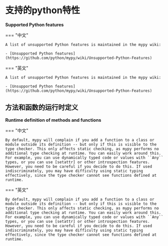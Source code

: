 # 支持的python特性

**Supported Python features**

=== "中文"

    A list of unsupported Python features is maintained in the mypy wiki:

    - [Unsupported Python features](https://github.com/python/mypy/wiki/Unsupported-Python-Features)

=== "英文"

    A list of unsupported Python features is maintained in the mypy wiki:

    - [Unsupported Python features](https://github.com/python/mypy/wiki/Unsupported-Python-Features)

## 方法和函数的运行时定义


**Runtime definition of methods and functions**

=== "中文"

    By default, mypy will complain if you add a function to a class or module outside its definition -- but only if this is visible to the type checker. This only affects static checking, as mypy performs no additional type checking at runtime. You can easily work around this. For example, you can use dynamically typed code or values with ``Any`` types, or you can use [setattr] or other introspection features. However, you need to be careful if you decide to do this. If used indiscriminately, you may have difficulty using static typing effectively, since the type checker cannot see functions defined at runtime.

=== "英文"

    By default, mypy will complain if you add a function to a class or module outside its definition -- but only if this is visible to the type checker. This only affects static checking, as mypy performs no additional type checking at runtime. You can easily work around this. For example, you can use dynamically typed code or values with ``Any`` types, or you can use [setattr] or other introspection features. However, you need to be careful if you decide to do this. If used indiscriminately, you may have difficulty using static typing effectively, since the type checker cannot see functions defined at runtime.


[setattr]: https://docs.python.org/3/library/functions.html#setattr